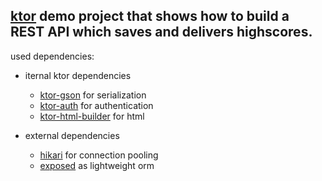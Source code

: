 [ktor](https://ktor.io) demo project that shows how to build a REST API which saves and delivers highscores.
-

used dependencies: 

- iternal ktor dependencies

    - [ktor-gson](https://github.com/ktorio/ktor/tree/master/ktor-features/ktor-gson) for serialization
    - [ktor-auth](https://github.com/ktorio/ktor/tree/master/ktor-features/ktor-auth) for authentication
    - [ktor-html-builder](https://github.com/ktorio/ktor/tree/master/ktor-features/ktor-html-builder) for html
    
- external dependencies
    
    - [hikari](https://github.com/brettwooldridge/HikariCP) for connection pooling 
    - [exposed](https://github.com/JetBrains/Exposed) as lightweight orm




